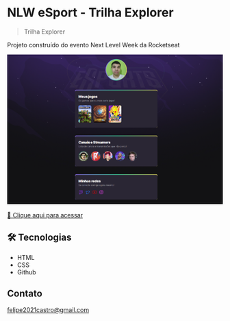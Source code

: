 # NLW eSport - Trilha Explorer

> Trilha Explorer

Projeto construído do evento Next Level Week da Rocketseat

![preview](./.github/preview.png)

[🔗 Clique aqui para acessar](https://felipecastro2021.github.io/NLW-ESport-E/Explorer/)

## 🛠️ Tecnologias

- HTML
- CSS
- Github

## Contato

felipe2021castro@gmail.com